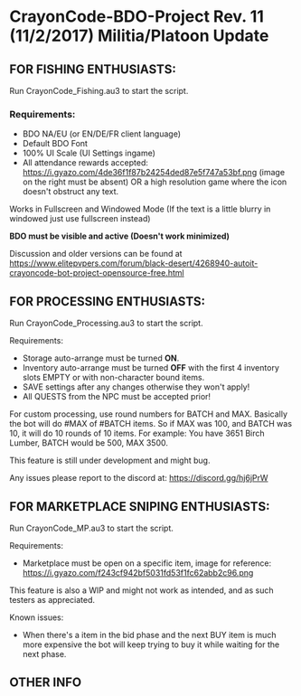 # CrayonCode-BDO-Project Rev. 11 (11/2/2017) Militia/Platoon Update

## FOR FISHING ENTHUSIASTS:

Run CrayonCode_Fishing.au3 to start the script.

### Requirements:
* BDO NA/EU (or EN/DE/FR client language)
* Default BDO Font
* 100% UI Scale (UI Settings ingame)
* All attendance rewards accepted: https://i.gyazo.com/4de36f1f87b24254ded87e5f747a53bf.png (image on the right must be absent) OR a high resolution game where the icon doesn't obstruct any text.

Works in Fullscreen and Windowed Mode (If the text is a little blurry in windowed just use fullscreen instead)

**BDO must be visible and active (Doesn't work minimized)**

Discussion and older versions can be found at https://www.elitepvpers.com/forum/black-desert/4268940-autoit-crayoncode-bot-project-opensource-free.html

## FOR PROCESSING ENTHUSIASTS:

Run CrayonCode_Processing.au3 to start the script.

Requirements:
* Storage auto-arrange must be turned **ON**.
* Inventory auto-arrange must be turned **OFF** with the first 4 inventory slots EMPTY or with non-character bound items.
* SAVE settings after any changes otherwise they won't apply!
* All QUESTS from the NPC must be accepted prior!

For custom processing, use round numbers for BATCH and MAX. Basically the bot will do #MAX of #BATCH items. So if MAX was 100, and BATCH was 10, it will do 10 rounds of 10 items.
For example: You have 3651 Birch Lumber, BATCH would be 500, MAX 3500. 

This feature is still under development and might bug.

Any issues please report to the discord at: https://discord.gg/hj6jPrW

## FOR MARKETPLACE SNIPING ENTHUSIASTS:

Run CrayonCode_MP.au3 to start the script.

Requirements:
* Marketplace must be open on a specific item, image for reference: https://i.gyazo.com/f243cf942bf5031fd53f1fc62abb2c96.png

This feature is also a WIP and might not work as intended, and as such testers as appreciated.

Known issues:

* When there's a item in the bid phase and the next BUY item is much more expensive the bot will keep trying to buy it while waiting for the next phase.

## OTHER INFO